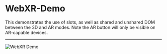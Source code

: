 # WebXR-Demo
 This demonstrates the use of slots, as well as shared and unshared DOM between the 3D and AR modes. Note the AR button will only be visible on AR-capable devices.

---

![WebXR Demo](media/WebXR-Demo.gif)
